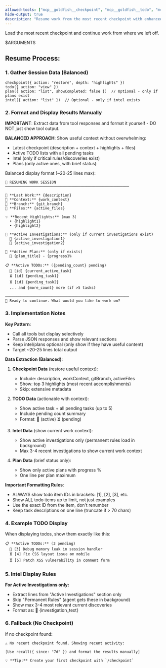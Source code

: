 ```yaml
---
allowed-tools: ["mcp__goldfish__checkpoint", "mcp__goldfish__todo", "mcp__goldfish__plan", "mcp__goldfish__intel"]
hide-output: true
description: "Resume work from the most recent checkpoint with enhanced display"
---
```


Load the most recent checkpoint and continue work from where we left off.

$ARGUMENTS

## Resume Process:

### 1. Gather Session Data (Balanced)
```
checkpoint({ action: "restore", depth: "highlights" })
todo({ action: "view" })
plan({ action: "list", showCompleted: false })  // Optional - only if plans exist
intel({ action: "list" })  // Optional - only if intel exists
```

### 2. Format and Display Results Manually
**IMPORTANT**: Extract data from tool responses and format it yourself - DO NOT just show tool output.

**BALANCED APPROACH**: Show useful context without overwhelming:
- Latest checkpoint (description + context + highlights + files)
- Active TODO lists with all pending tasks  
- Intel (only if critical rules/discoveries exist)
- Plans (only active ones, with brief status)

Balanced display format (~20-25 lines max):
```
🔄 RESUMING WORK SESSION
────────────────────────────────────────────────────────

📍 **Last Work:** {description}
🎯 **Context:** {work_context} 
🌿 **Branch:** {git_branch}
📁 **Files:** {active_files}

✨ **Recent Highlights:** (max 3)
  • {highlight1}
  • {highlight2}

🧠 **Active Investigations:** (only if current investigations exist)
  🔬 {active_investigation1}
  🔬 {active_investigation2}

📐 **Active Plan:** (only if exists)
  🎯 {plan_title} - {progress}%

📋 **Active TODOs:** ({pending_count} pending)
  🔄 [id] {current_active_task}
  ⏳ [id] {pending_task1} 
  ⏳ [id] {pending_task2}
  ... and {more_count} more (if >5 tasks)

────────────────────────────────────────────────────────
🚀 Ready to continue. What would you like to work on?
```

### 3. Implementation Notes

**Key Pattern**: 
- Call all tools but display selectively
- Parse JSON responses and show relevant sections
- Keep intel/plans optional (only show if they have useful content)
- Target ~20-25 lines total output

**Data Extraction (Balanced)**:

1. **Checkpoint Data** (restore useful context):
   - Include: description, workContext, gitBranch, activeFiles
   - Show: top 3 highlights (most recent accomplishments)
   - Skip: extensive metadata

2. **TODO Data** (actionable with context):
   - Show active task + all pending tasks (up to 5)
   - Include pending count summary
   - Format: 🔄 (active) ⏳ (pending)

3. **Intel Data** (show current work context):
   - Show active investigations only (permanent rules load in background)
   - Max 3-4 recent investigations to show current work context
   
4. **Plan Data** (brief status only):
   - Show only active plans with progress %
   - One line per plan maximum

**Important Formatting Rules**:
- ALWAYS show todo item IDs in brackets: [1], [2], [3], etc.
- Show ALL todo items up to limit, not just examples
- Use the exact ID from the item, don't renumber
- Keep task descriptions on one line (truncate if > 70 chars)

### 4. Example TODO Display
When displaying todos, show them exactly like this:
```
📋 **Active TODOs:** (3 pending)
  🔄 [3] Debug memory leak in session handler
  ⏳ [4] Fix CSS layout issue on mobile
  ⏳ [5] Patch XSS vulnerability in comment form
```

### 5. Intel Display Rules
**For Active Investigations only:**
- Extract lines from "Active Investigations" section only
- Skip "Permanent Rules" (agent gets these in background)  
- Show max 3-4 most relevant current discoveries
- Format as: 🔬 {investigation_text}

### 6. Fallback (No Checkpoint)
If no checkpoint found:
```
⚠️ No recent checkpoint found. Showing recent activity:

[Use recall({ since: "7d" }) and format the results manually]

💡 **Tip:** Create your first checkpoint with `/checkpoint`
```